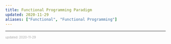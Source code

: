 ```yaml
---
title: Functional Programming Paradigm
updated: 2020-11-29
aliases: ["Functional", "Functional Programming"]
---
```


---

<sup><sub><font color="#a6a6a6">updated: 2020-11-29</font></sub></sup>
